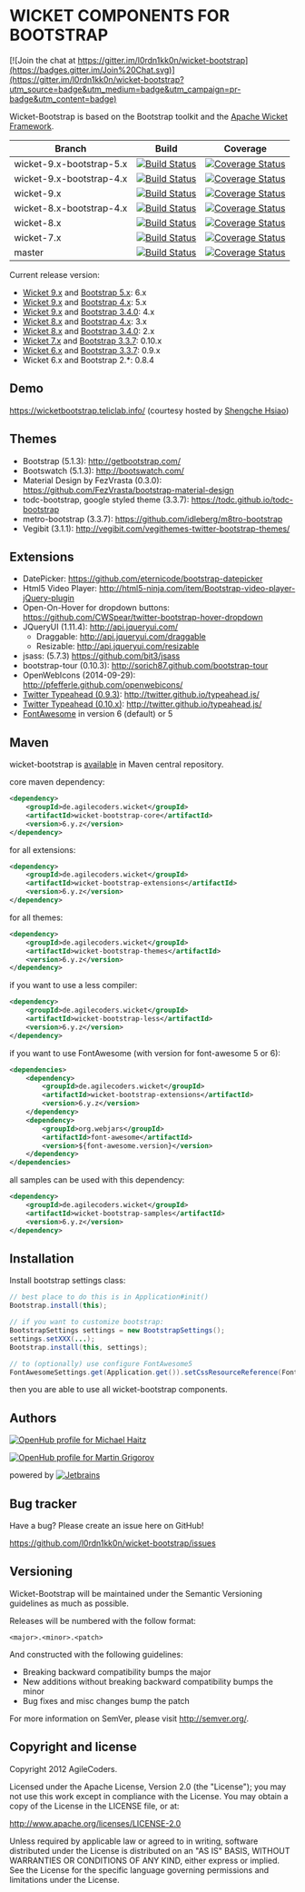 WICKET COMPONENTS FOR BOOTSTRAP
=======================================

[![Join the chat at https://gitter.im/l0rdn1kk0n/wicket-bootstrap](https://badges.gitter.im/Join%20Chat.svg)](https://gitter.im/l0rdn1kk0n/wicket-bootstrap?utm_source=badge&utm_medium=badge&utm_campaign=pr-badge&utm_content=badge)

Wicket-Bootstrap is based on the Bootstrap toolkit and the [Apache Wicket Framework](https://wicket.apache.org/).

| Branch | Build | Coverage |
| ------ | ----- | -------- |
| wicket-9.x-bootstrap-5.x | [![Build Status](https://travis-ci.org/l0rdn1kk0n/wicket-bootstrap.svg?branch=wicket-9.x-bootstrap-5.x)](https://travis-ci.org/l0rdn1kk0n/wicket-bootstrap/branches) | [![Coverage Status](https://coveralls.io/repos/github/l0rdn1kk0n/wicket-bootstrap/badge.svg?branch=wicket-9.x-bootstrap-5.x)](https://coveralls.io/github/l0rdn1kk0n/wicket-bootstrap?branch=wicket-9.x-bootstrap-5.x) |
| wicket-9.x-bootstrap-4.x | [![Build Status](https://travis-ci.org/l0rdn1kk0n/wicket-bootstrap.svg?branch=wicket-9.x-bootstrap-4.x)](https://travis-ci.org/l0rdn1kk0n/wicket-bootstrap/branches) | [![Coverage Status](https://coveralls.io/repos/github/l0rdn1kk0n/wicket-bootstrap/badge.svg?branch=wicket-9.x-bootstrap-4.x)](https://coveralls.io/github/l0rdn1kk0n/wicket-bootstrap?branch=wicket-9.x-bootstrap-4.x) |
| wicket-9.x | [![Build Status](https://travis-ci.org/l0rdn1kk0n/wicket-bootstrap.svg?branch=wicket-9.x)](https://travis-ci.org/l0rdn1kk0n/wicket-bootstrap/branches) | [![Coverage Status](https://coveralls.io/repos/github/l0rdn1kk0n/wicket-bootstrap/badge.svg?branch=wicket-9.x)](https://coveralls.io/github/l0rdn1kk0n/wicket-bootstrap?branch=wicket-9.x) |
| wicket-8.x-bootstrap-4.x | [![Build Status](https://travis-ci.org/l0rdn1kk0n/wicket-bootstrap.svg?branch=wicket-8.x-bootstrap-4.x)](https://travis-ci.org/l0rdn1kk0n/wicket-bootstrap/branches) | [![Coverage Status](https://coveralls.io/repos/github/l0rdn1kk0n/wicket-bootstrap/badge.svg?branch=wicket-8.x-bootstrap-4.x)](https://coveralls.io/github/l0rdn1kk0n/wicket-bootstrap?branch=wicket-8.x-bootstrap-4.x) |
| wicket-8.x | [![Build Status](https://travis-ci.org/l0rdn1kk0n/wicket-bootstrap.svg?branch=wicket-8.x)](https://travis-ci.org/l0rdn1kk0n/wicket-bootstrap/branches) | [![Coverage Status](https://coveralls.io/repos/github/l0rdn1kk0n/wicket-bootstrap/badge.svg?branch=wicket-8.x)](https://coveralls.io/github/l0rdn1kk0n/wicket-bootstrap?branch=wicket-8.x) |
| wicket-7.x | [![Build Status](https://travis-ci.org/l0rdn1kk0n/wicket-bootstrap.svg?branch=wicket-7.x)](https://travis-ci.org/l0rdn1kk0n/wicket-bootstrap/branches) | [![Coverage Status](https://coveralls.io/repos/github/l0rdn1kk0n/wicket-bootstrap/badge.svg?branch=wicket-7.x)](https://coveralls.io/github/l0rdn1kk0n/wicket-bootstrap?branch=wicket-7.x) |
| master | [![Build Status](https://travis-ci.org/l0rdn1kk0n/wicket-bootstrap.svg?branch=master)](https://travis-ci.org/l0rdn1kk0n/wicket-bootstrap/branches) | [![Coverage Status](https://coveralls.io/repos/github/l0rdn1kk0n/wicket-bootstrap/badge.svg?branch=master)](https://coveralls.io/github/l0rdn1kk0n/wicket-bootstrap?branch=master) |

Current release version:

* [Wicket 9.x](http://wicket.apache.org/) and [Bootstrap 5.x](https://github.com/twbs/bootstrap/):  6.x
* [Wicket 9.x](http://wicket.apache.org/) and [Bootstrap 4.x](https://github.com/twbs/bootstrap/):  5.x
* [Wicket 9.x](http://wicket.apache.org/) and [Bootstrap 3.4.0](https://github.com/twbs/bootstrap/):  4.x
* [Wicket 8.x](http://wicket.apache.org/) and [Bootstrap 4.x](https://github.com/twbs/bootstrap/):  3.x
* [Wicket 8.x](http://wicket.apache.org/) and [Bootstrap 3.4.0](https://github.com/twbs/bootstrap/):  2.x
* [Wicket 7.x](http://wicket.apache.org/) and [Bootstrap 3.3.7](https://github.com/twbs/bootstrap/):  0.10.x
* [Wicket 6.x](http://wicket.apache.org/) and [Bootstrap 3.3.7](https://github.com/twbs/bootstrap/): 0.9.x
* Wicket 6.x and Bootstrap 2.*: 0.8.4

Demo
------
https://wicketbootstrap.teliclab.info/ (courtesy hosted by [Shengche Hsiao](https://github.com/Shengche))


Themes
------

* Bootstrap (5.1.3): http://getbootstrap.com/
* Bootswatch (5.1.3): http://bootswatch.com/
* Material Design by FezVrasta (0.3.0): https://github.com/FezVrasta/bootstrap-material-design
* todc-bootstrap, google styled theme (3.3.7): https://todc.github.io/todc-bootstrap
* metro-bootstrap (3.3.7): https://github.com/idleberg/m8tro-bootstrap
* Vegibit (3.1.1): http://vegibit.com/vegithemes-twitter-bootstrap-themes/


Extensions
----------

* DatePicker: https://github.com/eternicode/bootstrap-datepicker
* Html5 Video Player: http://html5-ninja.com/item/Bootstrap-video-player-jQuery-plugin
* Open-On-Hover for dropdown buttons: https://github.com/CWSpear/twitter-bootstrap-hover-dropdown
* JQueryUI (1.11.4): http://api.jqueryui.com/
   * Draggable: http://api.jqueryui.com/draggable
   * Resizable: http://api.jqueryui.com/resizable
* jsass: (5.7.3) https://github.com/bit3/jsass
* bootstrap-tour (0.10.3): http://sorich87.github.com/bootstrap-tour
* OpenWebIcons (2014-09-29): http://pfefferle.github.com/openwebicons/
* [Twitter Typeahead (0.9.3)](https://github.com/l0rdn1kk0n/wicket-bootstrap/tree/master/bootstrap-extensions/src/main/java/de/agilecoders/wicket/extensions/markup/html/bootstrap/form/typeahead): http://twitter.github.io/typeahead.js/
* [Twitter Typeahead (0.10.x)](https://github.com/l0rdn1kk0n/wicket-bootstrap/tree/master/bootstrap-extensions/src/main/java/de/agilecoders/wicket/extensions/markup/html/bootstrap/form/typeaheadv10): http://twitter.github.io/typeahead.js/
* [FontAwesome](https://fontawesome.com/) in version 6 (default) or 5

## Maven
wicket-bootstrap is [available](https://search.maven.org/artifact/de.agilecoders.wicket/wicket-bootstrap-core) in Maven central repository.

core maven dependency:

```xml
<dependency>
    <groupId>de.agilecoders.wicket</groupId>
    <artifactId>wicket-bootstrap-core</artifactId>
    <version>6.y.z</version>
</dependency>
```

for all extensions:

```xml
<dependency>
    <groupId>de.agilecoders.wicket</groupId>
    <artifactId>wicket-bootstrap-extensions</artifactId>
    <version>6.y.z</version>
</dependency>
```

for all themes:

```xml
<dependency>
    <groupId>de.agilecoders.wicket</groupId>
    <artifactId>wicket-bootstrap-themes</artifactId>
    <version>6.y.z</version>
</dependency>
```

if you want to use a less compiler:

```xml
<dependency>
    <groupId>de.agilecoders.wicket</groupId>
    <artifactId>wicket-bootstrap-less</artifactId>
    <version>6.y.z</version>
</dependency>
```

if you want to use FontAwesome (with version for font-awesome 5 or 6):

```xml
<dependencies>
    <dependency>
        <groupId>de.agilecoders.wicket</groupId>
        <artifactId>wicket-bootstrap-extensions</artifactId>
        <version>6.y.z</version>
    </dependency>
    <dependency>
        <groupId>org.webjars</groupId>
        <artifactId>font-awesome</artifactId>
        <version>${font-awesome.version}</version>
    </dependency>
</dependencies>
```

all samples can be used with this dependency:

```xml
<dependency>
    <groupId>de.agilecoders.wicket</groupId>
    <artifactId>wicket-bootstrap-samples</artifactId>
    <version>6.y.z</version>
</dependency>
```

Installation
------------
Install bootstrap settings class:

```java
// best place to do this is in Application#init()
Bootstrap.install(this);

// if you want to customize bootstrap:
BootstrapSettings settings = new BootstrapSettings();
settings.setXXX(...);
Bootstrap.install(this, settings);

// to (optionally) use configure FontAwesome5
FontAwesomeSettings.get(Application.get()).setCssResourceReference(FontAwesome6CssReference.instance());
```

then you are able to use all wicket-bootstrap components.

Authors
-------

[![OpenHub profile for Michael Haitz](https://www.openhub.net/accounts/l0rdn1kk0n/widgets/account_detailed.gif)](https://www.openhub.net/accounts/l0rdn1kk0n?ref=Detailed)

[![OpenHub profile for Martin Grigorov](https://www.openhub.net/accounts/mgrigorov/widgets/account_detailed.gif)](https://www.openhub.net/accounts/mgrigorov?ref=Detailed)

powered by [![Jetbrains](https://www.jetbrains.com/idea/docs/logo_intellij_idea.png)](https://www.jetbrains.com/idea)

Bug tracker
-----------

Have a bug? Please create an issue here on GitHub!

https://github.com/l0rdn1kk0n/wicket-bootstrap/issues


Versioning
----------

Wicket-Bootstrap will be maintained under the Semantic Versioning guidelines as much as possible.

Releases will be numbered with the follow format:

`<major>.<minor>.<patch>`

And constructed with the following guidelines:

* Breaking backward compatibility bumps the major
* New additions without breaking backward compatibility bumps the minor
* Bug fixes and misc changes bump the patch

For more information on SemVer, please visit http://semver.org/.


Copyright and license
---------------------

Copyright 2012 AgileCoders.

Licensed under the Apache License, Version 2.0 (the "License");
you may not use this work except in compliance with the License.
You may obtain a copy of the License in the LICENSE file, or at:

   http://www.apache.org/licenses/LICENSE-2.0

Unless required by applicable law or agreed to in writing, software
distributed under the License is distributed on an "AS IS" BASIS,
WITHOUT WARRANTIES OR CONDITIONS OF ANY KIND, either express or implied.
See the License for the specific language governing permissions and
limitations under the License.
